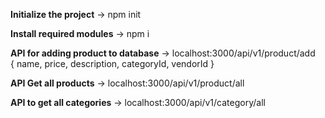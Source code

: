 **Initialize the project** 
 -> npm init 

**Install required modules**
 -> npm i

**API for adding product to database**
 -> localhost:3000/api/v1/product/add  
{
name,
price,
description,
categoryId,
vendorId
}

**API Get all products** 
 -> localhost:3000/api/v1/product/all

**API to get all categories**
 -> localhost:3000/api/v1/category/all


